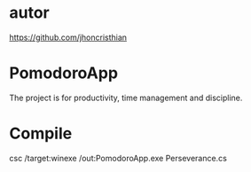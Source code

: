 # autor
https://github.com/jhoncristhian

# PomodoroApp
The project is for productivity, time management and discipline.

# Compile
csc /target:winexe /out:PomodoroApp.exe Perseverance.cs



